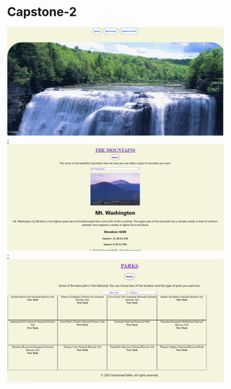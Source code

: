 # Capstone-2
![Home Page where I have 2 pages Mountain and Park page](./images/photo/homepage.png);
![Mountain Page](./images/photo/mountainPage.png);
![Parks Page](./images/photo/parksPage.png)
